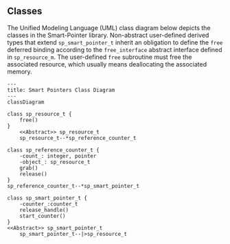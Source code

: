 Classes
-------

The Unified Modeling Language (UML) class diagram below depicts the classes
in the Smart-Pointer library.  Non-abstract user-defined derived types that
extend `sp_smart_pointer_t` inherit an obligation to define the `free` deferred
binding according to the `free_interface` abstract interface defined in 
`sp_resource_m`.  The user-defined `free` subroutine must free the associated
resource, which usually means deallocating the associated memory.

```mermaid
---
title: Smart Pointers Class Diagram 
---
classDiagram

class sp_resource_t {
    free()
}
    <<Abstract>> sp_resource_t
    sp_resource_t--*sp_reference_counter_t

class sp_reference_counter_t {
    -count_: integer, pointer
    -object_: sp_resource_t
    grab()
    release()   
}
sp_reference_counter_t--*sp_smart_pointer_t

class sp_smart_pointer_t {
    -counter_:counter_t
    release_handle()
    start_counter()
}
<<Abstract>> sp_smart_pointer_t
    sp_smart_pointer_t--|>sp_resource_t

```
